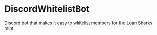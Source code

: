 # DiscordWhitelistBot
Discord bot that makes it easy to whitelist members for the Loan Sharks mint.
